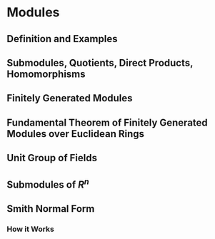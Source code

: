 # Modules 
## Definition and Examples 
## Submodules, Quotients, Direct Products, Homomorphisms 

## Finitely Generated Modules 
## Fundamental Theorem of Finitely Generated Modules over Euclidean Rings 
## Unit Group of Fields 
## Submodules of $R^n$ 
## Smith Normal Form 
### How it Works 
